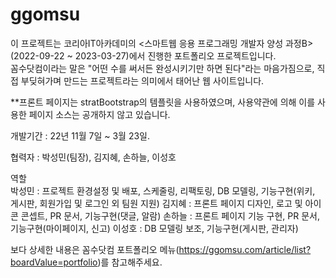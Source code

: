 # ggomsu

이 프로젝트는 코리아IT아카데미의 <스마트웹 응용 프로그래밍 개발자 양성 과정B> (2022-09-22 ~ 2023-03-27)에서 진행한 포트폴리오 프로젝트입니다.   
꼼수닷컴이라는 말은 "어떤 수를 써서든 완성시키기만 하면 된다"라는 마음가짐으로, 직접 부딪혀가며 만드는 프로젝트라는 의미에서 태어난 웹 사이트입니다.

**프론트 페이지는 stratBootstrap의 템플릿을 사용하였으며, 사용약관에 의해 이를 사용한 페이지 소스는 공개하지 않고 있습니다.

개발기간 : 22년 11월 7일 ~ 3월 23일.

협력자 : 박성민(팀장), 김지혜, 손하늘, 이성호

역할   
박성민 : 프로젝트 환경설정 및 배포, 스케줄링, 리팩토링, DB 모델링, 기능구현(위키, 게시판, 회원가입 및 로그인 외 팀원 지원)
김지혜 : 프론트 페이지 디자인, 로고 및 아이콘 콘셉트, PR 문서, 기능구현(댓글, 알람)
손하늘 : 프론트 페이지 기능 구현, PR 문서, 기능구현(마이페이지, 신고)
이성호 : DB 모델링 보조, 기능구현(게시판, 관리자)

보다 상세한 내용은 꼼수닷컴 포트폴리오 메뉴(https://ggomsu.com/article/list?boardValue=portfolio)를 참고해주세요.

